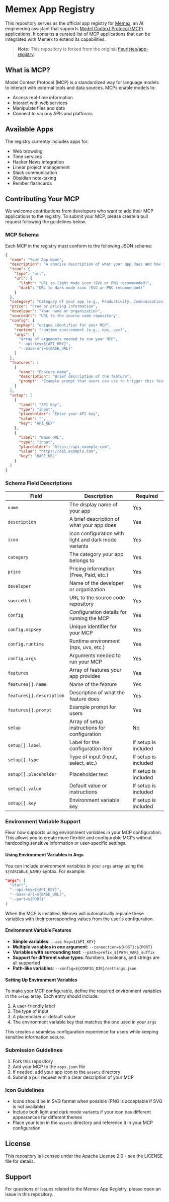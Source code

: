 # Memex App Registry

This repository serves as the official app registry for [Memex](https://memex.tech), an AI engineering assistant that supports [Model Context Protocol (MCP)](https://modelcontextprotocol.io/introduction) applications. It contains a curated list of MCP applications that can be integrated with Memex to extend its capabilities.

> **Note:** This repository is forked from the original [fleuristes/app-registry](https://github.com/fleuristes/app-registry).

## What is MCP?

Model Context Protocol (MCP) is a standardized way for language models to interact with external tools and data sources. MCPs enable models to:

- Access real-time information
- Interact with web services
- Manipulate files and data
- Connect to various APIs and platforms

## Available Apps

The registry currently includes apps for:

- Web browsing
- Time services
- Hacker News integration
- Linear project management
- Slack communication
- Obsidian note-taking
- Rember flashcards


## Contributing Your MCP

We welcome contributions from developers who want to add their MCP applications to the registry. To submit your MCP, please create a pull request following the guidelines below.

### MCP Schema

Each MCP in the registry must conform to the following JSON schema:

```json
{
  "name": "Your App Name",
  "description": "A concise description of what your app does and how it helps users",
  "icon": {
    "type": "url",
    "url": {
      "light": "URL to light mode icon (SVG or PNG recommended)",
      "dark": "URL to dark mode icon (SVG or PNG recommended)"
    }
  },
  "category": "Category of your app (e.g., Productivity, Communication, Utilities)",
  "price": "Free or pricing information",
  "developer": "Your name or organization",
  "sourceUrl": "URL to the source code repository",
  "config": {
    "mcpKey": "unique identifier for your MCP",
    "runtime": "runtime environment (e.g., npx, uvx)",
    "args": [
      "array of arguments needed to run your MCP",
      "--api-key=${API_KEY}",
      "--base-url=${BASE_URL}"
    ]
  },
  "features": [
    {
      "name": "Feature name",
      "description": "Brief description of the feature",
      "prompt": "Example prompt that users can use to trigger this feature"
    }
  ],
  "setup": [
    {
      "label": "API Key",
      "type": "input",
      "placeholder": "Enter your API key",
      "value": "",
      "key": "API_KEY"
    },
    {
      "label": "Base URL",
      "type": "input",
      "placeholder": "https://api.example.com",
      "value": "https://api.example.com",
      "key": "BASE_URL"
    }
  ]
}
```

### Schema Field Descriptions

| Field | Description | Required |
|-------|-------------|----------|
| `name` | The display name of your app | Yes |
| `description` | A brief description of what your app does | Yes |
| `icon` | Icon configuration with light and dark mode variants | Yes |
| `category` | The category your app belongs to | Yes |
| `price` | Pricing information (Free, Paid, etc.) | Yes |
| `developer` | Name of the developer or organization | Yes |
| `sourceUrl` | URL to the source code repository | Yes |
| `config` | Configuration details for running the MCP | Yes |
| `config.mcpKey` | Unique identifier for your MCP | Yes |
| `config.runtime` | Runtime environment (npx, uvx, etc.) | Yes |
| `config.args` | Arguments needed to run your MCP | Yes |
| `features` | Array of features your app provides | Yes |
| `features[].name` | Name of the feature | Yes |
| `features[].description` | Description of what the feature does | Yes |
| `features[].prompt` | Example prompt for users | Yes |
| `setup` | Array of setup instructions for configuration | No |
| `setup[].label` | Label for the configuration item | If setup is included |
| `setup[].type` | Type of input (input, select, etc.) | If setup is included |
| `setup[].placeholder` | Placeholder text | If setup is included |
| `setup[].value` | Default value or instructions | If setup is included |
| `setup[].key` | Environment variable key | If setup is included |

### Environment Variable Support

Fleur now supports using environment variables in your MCP configuration. This allows you to create more flexible and configurable MCPs without hardcoding sensitive information or user-specific settings.

#### Using Environment Variables in Args

You can include environment variables in your `args` array using the `${VARIABLE_NAME}` syntax. For example:

```json
"args": [
  "start",
  "--api-key=${API_KEY}",
  "--base-url=${BASE_URL}",
  "--port=${PORT}"
]
```

When the MCP is installed, Memex will automatically replace these variables with their corresponding values from the user's configuration.

#### Environment Variable Features

- **Simple variables**: `--api-key=${API_KEY}`
- **Multiple variables in one argument**: `--connection=${HOST}:${PORT}`
- **Variables with surrounding text**: `--path=prefix_${PATH_VAR}_suffix`
- **Support for different value types**: Numbers, booleans, and strings are all supported
- **Path-like variables**: `--config=${CONFIG_DIR}/settings.json`

#### Setting Up Environment Variables

To make your MCP configurable, define the required environment variables in the `setup` array. Each entry should include:

1. A user-friendly label
2. The type of input
3. A placeholder or default value
4. The environment variable key that matches the one used in your `args`

This creates a seamless configuration experience for users while keeping sensitive information secure.

### Submission Guidelines

1. Fork this repository
2. Add your MCP to the `apps.json` file
3. If needed, add your app icon to the `assets` directory
4. Submit a pull request with a clear description of your MCP

### Icon Guidelines

- Icons should be in SVG format when possible (PNG is acceptable if SVG is not available)
- Include both light and dark mode variants if your icon has different appearances for different themes
- Place your icon in the `assets` directory and reference it in your MCP configuration

## License

This repository is licensed under the Apache License 2.0 - see the LICENSE file for details.

## Support

For questions or issues related to the Memex App Registry, please open an issue in this repository.